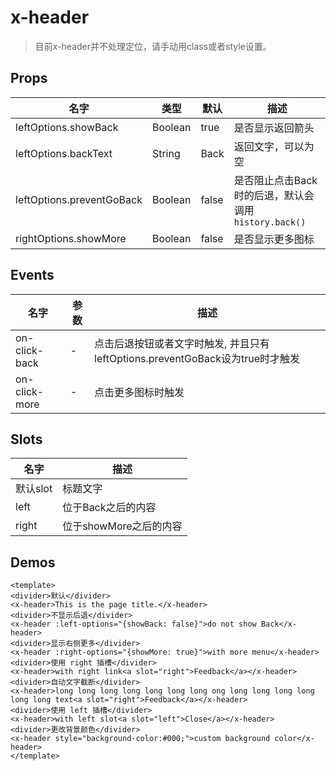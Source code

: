 # x-header

> 目前x-header并不处理定位，请手动用class或者style设置。

## Props

| 名字 | 类型 | 默认 | 描述 |
|-----|-----|-----|-----|
| leftOptions.showBack | Boolean  | true | 是否显示返回箭头 |
| leftOptions.backText | String | Back | 返回文字，可以为空 |
| leftOptions.preventGoBack | Boolean | false | 是否阻止点击Back时的后退，默认会调用`history.back()` |
| rightOptions.showMore | Boolean | false | 是否显示更多图标 |


## Events


| 名字 | 参数  | 描述 |
|-----|-----|-----|
| on-click-back | - | 点击后退按钮或者文字时触发, 并且只有leftOptions.preventGoBack设为true时才触发 |
| on-click-more | - | 点击更多图标时触发 |


## Slots


| 名字  | 描述 |
|-----|-----|
| 默认slot | 标题文字 |
| left | 位于Back之后的内容 |
| right | 位于showMore之后的内容 |


## Demos

``` vux height=570 components=XHeader,Divider
<template>
<divider>默认</divider>
<x-header>This is the page title.</x-header>
<divider>不显示后退</divider>
<x-header :left-options="{showBack: false}">do not show Back</x-header>
<divider>显示右侧更多</divider>
<x-header :right-options="{showMore: true}">with more menu</x-header>
<divider>使用 right 插槽</divider>
<x-header>with right link<a slot="right">Feedback</a></x-header>
<divider>自动文字截断</divider>
<x-header>long long long long long long long ong long long long long long long text<a slot="right">Feedback</a></x-header>
<divider>使用 left 插槽</divider>
<x-header>with left slot<a slot="left">Close</a></x-header>
<divider>更改背景颜色</divider>
<x-header style="background-color:#000;">custom background color</x-header>
</template>
```